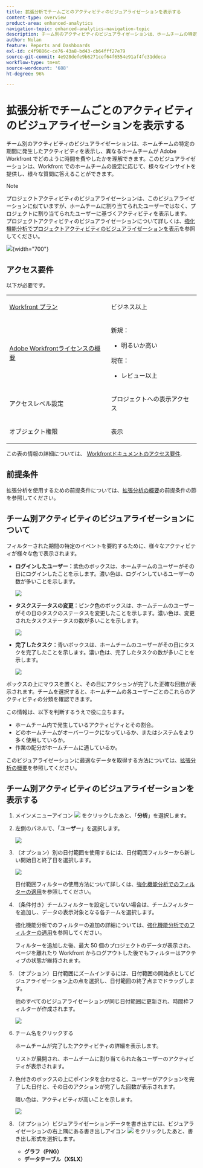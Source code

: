 ```yaml
---
title: 拡張分析でチームごとのアクティビティのビジュアライゼーションを表示する
content-type: overview
product-area: enhanced-analytics
navigation-topic: enhanced-analytics-navigation-topic
description: チーム別のアクティビティのビジュアライゼーションは、ホームチームの特定の期間に発生したアクティビティを表示し、異なるホームチームが Adobe Workfront でどのように時間を費やしたかを理解できます。このビジュアライゼーションは、Workfront でのホームチームの設定に応じて、様々なインサイトを提供し、様々な質問に答えることができます。
author: Nolan
feature: Reports and Dashboards
exl-id: c4f9886c-ce76-43a8-bd43-cb64fff27e79
source-git-commit: 4e928defe9b6271cef64f6554e91af4fc31ddeca
workflow-type: tm+mt
source-wordcount: '688'
ht-degree: 96%

---
```


# 拡張分析でチームごとのアクティビティのビジュアライゼーションを表示する

<!-- Audited: 12/2023 -->

チーム別のアクティビティのビジュアライゼーションは、ホームチームの特定の期間に発生したアクティビティを表示し、異なるホームチームが Adobe Workfront でどのように時間を費やしたかを理解できます。このビジュアライゼーションは、Workfront でのホームチームの設定に応じて、様々なインサイトを提供し、様々な質問に答えることができます。

>[!NOTE]
>
>プロジェクトアクティビティのビジュアライゼーションは、このビジュアライゼーションに似ていますが、ホームチームに割り当てられたユーザーではなく、プロジェクトに割り当てられたユーザーに基づくアクティビティを表示します。\
>プロジェクトアクティビティのビジュアライゼーションについて詳しくは、[強化機能分析でプロジェクトアクティビティのビジュアライゼーションを表示](../enhanced-analytics/project-activity-overview.md)を参照してください。

![](assets/activity-by-team-350x113.png){width="700"}

## アクセス要件

以下が必要です。

<table style="table-layout:auto"> 
 <col> 
 <col> 
 <tbody> 
  <tr> 
   <td role="rowheader"><a href="https://www.workfront.com/plans" target="_blank">Workfront プラン</a></td> 
   <td> <p>ビジネス以上</p> </td> 
  </tr> 
  <tr> 
   <td role="rowheader"><a href="../administration-and-setup/add-users/access-levels-and-object-permissions/wf-licenses.md" class="MCXref xref">Adobe Workfrontライセンスの概要</a></td> 
   <td>
      <p>新規：</p> 
         <ul><li>明るいか高い</li></ul>
      <p>現在：</p>
         <ul><li>レビュー以上</li></ul>
   </td> 
  </tr> 
  <tr> 
   <td role="rowheader">アクセスレベル設定</td> 
   <td> <p>プロジェクトへの表示アクセス</p> <!--<p>Note: If you still don't have access, ask your Workfront administrator if they set additional restrictions in your access level.<br>For information on how a Workfront administrator can change your access level, see <a href="../administration-and-setup/add-users/configure-and-grant-access/create-modify-access-levels.md" class="MCXref xref">Create or modify custom access levels</a>.</p>--> </td> 
  </tr> 
  <tr> 
   <td role="rowheader">オブジェクト権限</td> 
   <td> <p>表示</p> <!--<p>For information on requesting additional access, see <a href="../workfront-basics/grant-and-request-access-to-objects/request-access.md" class="MCXref xref">Request access to objects </a>.</p>--> </td> 
  </tr> 
 </tbody> 
</table>

この表の情報の詳細については、 [Workfrontドキュメントのアクセス要件](/help/quicksilver/administration-and-setup/add-users/access-levels-and-object-permissions/access-level-requirements-in-documentation.md).

## 前提条件

拡張分析を使用するための前提条件については、[拡張分析の概要](../enhanced-analytics/enhanced-analytics-overview.md)の前提条件の節を参照してください。

## チーム別アクティビティのビジュアライゼーションについて

フィルターされた期間の特定のイベントを要約するために、様々なアクティビティが様々な色で表示されます。

* **ログインしたユーザー：**&#x200B;紫色のボックスは、ホームチームのユーザーがその日にログインしたことを示します。濃い色は、ログインしているユーザーの数が多いことを示します。

  ![](assets/project-activity-users-logged-in.png)

* **タスクステータスの変更：**&#x200B;ピンク色のボックスは、ホームチームのユーザーがその日のタスクのステータスを変更したことを示します。濃い色は、変更されたタスクステータスの数が多いことを示します。

  ![](assets/project-activity-task-status-changes.png)

* **完了したタスク：**&#x200B;青いボックスは、ホームチームのユーザーがその日にタスクを完了したことを示します。濃い色は、完了したタスクの数が多いことを示します。

  ![](assets/project-activity-tasks-completed.png)

ボックスの上にマウスを置くと、その日にアクションが完了した正確な回数が表示されます。チームを選択すると、ホームチームの各ユーザーごとのこれらのアクティビティの分類を確認できます。

この情報は、以下を判断するうえで役に立ちます。

* ホームチーム内で発生しているアクティビティとその割合。
* どのホームチームがオーバーワークになっているか、またはシステムをより多く使用しているか。
* 作業の配分がホームチームに適しているか。

このビジュアライゼーションに最適なデータを取得する方法については、[拡張分析の概要](../enhanced-analytics/enhanced-analytics-overview.md)を参照してください。

## チーム別アクティビティのビジュアライゼーションを表示する

1. メインメニューアイコン ![](assets/main-menu-icon-16x12.png) をクリックしたあと、「**分析**」を選択します。
1. 左側のパネルで、「**ユーザー**」を選択します。

   ![](assets/people-area-cropped-qs-350x276.png)

1. （オプション）別の日付範囲を使用するには、日付範囲フィルターから新しい開始日と終了日を選択します。

   ![](assets/filters-select-date-range-350x344.png)

   日付範囲フィルターの使用方法について詳しくは、[強化機能分析でのフィルターの適用](../enhanced-analytics/use-enhanced-analytics-filters.md)を参照してください。

1. （条件付き）チームフィルターを設定していない場合は、チームフィルターを追加し、データの表示対象となる各チームを選択します。

   強化機能分析でのフィルターの追加の詳細については、[強化機能分析でのフィルターの適用](../enhanced-analytics/use-enhanced-analytics-filters.md)を参照してください。

   フィルターを追加した後、最大 50 個のプロジェクトのデータが表示され、ページを離れたり Workfront からログアウトした後でもフィルターはアクティブの状態が維持されます。

1. （オプション）日付範囲にズームインするには、日付範囲の開始点としてビジュアライゼーション上の点を選択し、日付範囲の終了点までドラッグします。

   他のすべてのビジュアライゼーションが同じ日付範囲に更新され、時間枠フィルターが作成されます。

   ![](assets/timeframe-filter-350x220.png)

1. チーム名をクリックする

   <!--
   <MadCap:conditionalText data-mc-conditions="QuicksilverOrClassic.Draft mode">
   or role
   </MadCap:conditionalText>
   -->

   ホームチームが完了したアクティビティの詳細を表示します。

   リストが展開され、ホームチームに割り当てられた各ユーザーのアクティビティが表示されます。

   <!--
   <span style="color: #ff1493;" data-mc-conditions="QuicksilverOrClassic.Draft mode"> Role not available</span>
   -->

1. 色付きのボックスの上にポインタを合わせると、ユーザーがアクションを完了した日付と、その日のアクションが完了した回数が表示されます。

   暗い色は、アクティビティが高いことを示します。

   ![](assets/activity-by-team-activity-pop-up-350x155.png)

1. （オプション）ビジュアライゼーションデータを書き出すには、ビジュアライゼーションの右上隅にある書き出しアイコン ![](assets/export.png) をクリックしたあと、書き出し形式を選択します。

   * **グラフ（PNG）**
   * **データテーブル（XSLX）**

